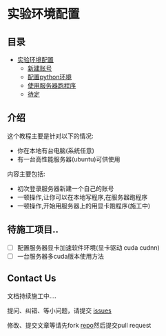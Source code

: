 # 实验环境配置

## 目录

* [实验环境配置](https://github.com/mingxiansen/gitbook/tree/597f5e3caf744015af1b37651bea13ed32d048fc/doc/page1/doc/page1/README.md)
  * [新建账号](https://github.com/mingxiansen/gitbook/tree/597f5e3caf744015af1b37651bea13ed32d048fc/doc/page1/doc/page1/page1-1.md)
  * [配置python环境](https://github.com/mingxiansen/gitbook/tree/597f5e3caf744015af1b37651bea13ed32d048fc/doc/page1/doc/part1/page1-2.md)
  * [使用服务器跑程序](https://github.com/mingxiansen/gitbook/tree/597f5e3caf744015af1b37651bea13ed32d048fc/doc/page1/doc/part1/page1-3.md)
  * [待定](https://github.com/mingxiansen/gitbook/tree/597f5e3caf744015af1b37651bea13ed32d048fc/doc/page1/doc/part1/page1-4.md)

## 介绍

这个教程主要是针对以下的情况:

* 你在本地有台电脑\(系统任意\)
* 有一台高性能服务器\(ubuntu\)可供使用

内容主要包括:

* 初次登录服务器新建一个自己的账号
* 一顿操作,让你可以在本地写程序,在服务器跑程序
* 一顿操作,开始用服务器上的用显卡跑程序\(施工中\)

## 待施工项目..

* [ ] 配置服务器显卡加速软件环境\(显卡驱动 cuda cudnn\)
* [ ] 一台服务器多cuda版本使用方法

## Contact Us

文档持续施工中....

提问、纠错、等小问题，请提交 [issues](https://github.com/mingxiansen/gitbook/issues)

修改、提交文章等请先fork [repo](https://github.com/mingxiansen/gitbook)然后提交pull request

